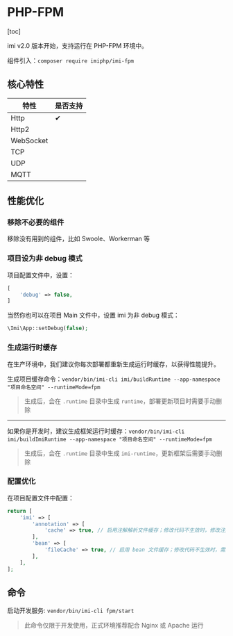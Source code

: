 # PHP-FPM

[toc]

imi v2.0 版本开始，支持运行在 PHP-FPM 环境中。

组件引入：`composer require imiphp/imi-fpm`

## 核心特性

| 特性 | 是否支持 |
|-|-
| Http | ✔ |
| Http2 |  |
| WebSocket |  |
| TCP |  |
| UDP |  |
| MQTT |  |

## 性能优化

### 移除不必要的组件

移除没有用到的组件，比如 Swoole、Workerman 等

### 项目设为非 debug 模式

项目配置文件中，设置：

```php
[
    'debug' => false,
]
```

当然你也可以在项目 Main 文件中，设置 imi 为非 debug 模式：

```php
\Imi\App::setDebug(false);
```

### 生成运行时缓存

在生产环境中，我们建议你每次部署都重新生成运行时缓存，以获得性能提升。

生成项目缓存命令：`vendor/bin/imi-cli imi/buildRuntime --app-namespace "项目命名空间" --runtimeMode=fpm`

> 生成后，会在 `.runtime` 目录中生成 `runtime`，部署更新项目时需要手动删除

---

如果你是开发时，建议生成框架运行时缓存：`vendor/bin/imi-cli imi/buildImiRuntime --app-namespace "项目命名空间" --runtimeMode=fpm`

> 生成后，会在 `.runtime` 目录中生成 `imi-runtime`，更新框架后需要手动删除

### 配置优化

在项目配置文件中配置：

```php
return [
    'imi' => [
        'annotation' => [
            'cache' => true, // 启用注解解析文件缓存；修改代码不生效时，修改注解需要删除 `.runtime/annotation` 目录缓存
        ],
        'bean' => [
            'fileCache' => true, // 启用 bean 文件缓存；修改代码不生效时，需要删除 `.runtime/classes` 目录缓存
        ],
    ],
];
```

## 命令

启动开发服务: `vendor/bin/imi-cli fpm/start`

> 此命令仅限于开发使用，正式环境推荐配合 Nginx 或 Apache 运行
